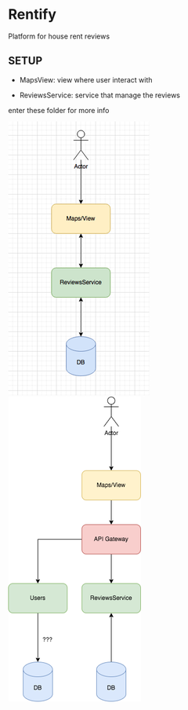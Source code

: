 # Rentify
Platform for house rent reviews

## SETUP
- MapsView:
view where user interact with

- ReviewsService:
service that manage the reviews

enter these folder for more info

![Screenshot](imgs/arq.png)
![Screenshot](imgs/wAPIGAT.png)
